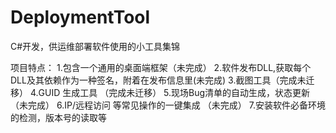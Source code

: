 # DeploymentTool
C#开发，供运维部署软件使用的小工具集锦

项目特点：
1.包含一个通用的桌面端框架（未完成）
2.软件发布DLL,获取每个DLL及其依赖作为一种签名，附着在发布信息里(未完成)
3.截图工具（完成未迁移）
4.GUID 生成工具 （完成未迁移）
5.现场Bug清单的自动生成，状态更新（未完成）
6.IP/远程访问 等常见操作的一键集成 （未完成）
7.安装软件必备环境的检测，版本号的读取等

